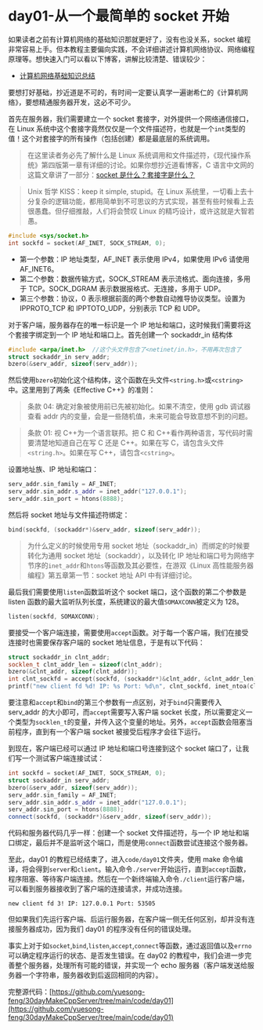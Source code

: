 # day01-从一个最简单的 socket 开始

如果读者之前有计算机网络的基础知识那就更好了，没有也没关系，socket 编程非常容易上手。但本教程主要偏向实践，不会详细讲述计算机网络协议、网络编程原理等。想快速入门可以看以下博客，讲解比较清楚、错误较少：

- [计算机网络基础知识总结](https://www.runoob.com/w3cnote/summary-of-network.html)

要想打好基础，抄近道是不可的，有时间一定要认真学一遍谢希仁的《计算机网络》，要想精通服务器开发，这必不可少。

首先在服务器，我们需要建立一个 socket 套接字，对外提供一个网络通信接口，在 Linux 系统中这个套接字竟然仅仅是一个文件描述符，也就是一个`int`类型的值！这个对套接字的所有操作（包括创建）都是最底层的系统调用。

> 在这里读者务必先了解什么是 Linux 系统调用和文件描述符，《现代操作系统》第四版第一章有详细的讨论。如果你想抄近道看博客，C 语言中文网的这篇文章讲了一部分：[socket 是什么？套接字是什么？](http://c.biancheng.net/view/2123.html)

> Unix 哲学 KISS：keep it simple, stupid。在 Linux 系统里，一切看上去十分复杂的逻辑功能，都用简单到不可思议的方式实现，甚至有些时候看上去很愚蠢。但仔细推敲，人们将会赞叹 Linux 的精巧设计，或许这就是大智若愚。

```cpp
#include <sys/socket.h>
int sockfd = socket(AF_INET, SOCK_STREAM, 0);
```

- 第一个参数：IP 地址类型，AF_INET 表示使用 IPv4，如果使用 IPv6 请使用 AF_INET6。
- 第二个参数：数据传输方式，SOCK_STREAM 表示流格式、面向连接，多用于 TCP。SOCK_DGRAM 表示数据报格式、无连接，多用于 UDP。
- 第三个参数：协议，0 表示根据前面的两个参数自动推导协议类型。设置为 IPPROTO_TCP 和 IPPTOTO_UDP，分别表示 TCP 和 UDP。

对于客户端，服务器存在的唯一标识是一个 IP 地址和端口，这时候我们需要将这个套接字绑定到一个 IP 地址和端口上。首先创建一个 sockaddr_in 结构体

```cpp
#include <arpa/inet.h>  //这个头文件包含了<netinet/in.h>，不用再次包含了
struct sockaddr_in serv_addr;
bzero(&serv_addr, sizeof(serv_addr));
```

然后使用`bzero`初始化这个结构体，这个函数在头文件`<string.h>`或`<cstring>`中。这里用到了两条《Effective C++》的准则：

> 条款 04: 确定对象被使用前已先被初始化。如果不清空，使用 gdb 调试器查看 addr 内的变量，会是一些随机值，未来可能会导致意想不到的问题。

> 条款 01: 视 C++为一个语言联邦。把 C 和 C++看作两种语言，写代码时需要清楚地知道自己在写 C 还是 C++。如果在写 C，请包含头文件`<string.h>`。如果在写 C++，请包含`<cstring>`。

设置地址族、IP 地址和端口：

```cpp
serv_addr.sin_family = AF_INET;
serv_addr.sin_addr.s_addr = inet_addr("127.0.0.1");
serv_addr.sin_port = htons(8888);
```

然后将 socket 地址与文件描述符绑定：

```cpp
bind(sockfd, (sockaddr*)&serv_addr, sizeof(serv_addr));
```

> 为什么定义的时候使用专用 socket 地址（sockaddr_in）而绑定的时候要转化为通用 socket 地址（sockaddr），以及转化 IP 地址和端口号为网络字节序的`inet_addr`和`htons`等函数及其必要性，在游双《Linux 高性能服务器编程》第五章第一节：socket 地址 API 中有详细讨论。

最后我们需要使用`listen`函数监听这个 socket 端口，这个函数的第二个参数是 listen 函数的最大监听队列长度，系统建议的最大值`SOMAXCONN`被定义为 128。

```cpp
listen(sockfd, SOMAXCONN);
```

要接受一个客户端连接，需要使用`accept`函数。对于每一个客户端，我们在接受连接时也需要保存客户端的 socket 地址信息，于是有以下代码：

```cpp
struct sockaddr_in clnt_addr;
socklen_t clnt_addr_len = sizeof(clnt_addr);
bzero(&clnt_addr, sizeof(clnt_addr));
int clnt_sockfd = accept(sockfd, (sockaddr*)&clnt_addr, &clnt_addr_len);
printf("new client fd %d! IP: %s Port: %d\n", clnt_sockfd, inet_ntoa(clnt_addr.sin_addr), ntohs(clnt_addr.sin_port));
```

要注意和`accept`和`bind`的第三个参数有一点区别，对于`bind`只需要传入 serv_addr 的大小即可，而`accept`需要写入客户端 socket 长度，所以需要定义一个类型为`socklen_t`的变量，并传入这个变量的地址。另外，`accept`函数会阻塞当前程序，直到有一个客户端 socket 被接受后程序才会往下运行。

到现在，客户端已经可以通过 IP 地址和端口号连接到这个 socket 端口了，让我们写一个测试客户端连接试试：

```cpp
int sockfd = socket(AF_INET, SOCK_STREAM, 0);
struct sockaddr_in serv_addr;
bzero(&serv_addr, sizeof(serv_addr));
serv_addr.sin_family = AF_INET;
serv_addr.sin_addr.s_addr = inet_addr("127.0.0.1");
serv_addr.sin_port = htons(8888);
connect(sockfd, (sockaddr*)&serv_addr, sizeof(serv_addr));
```

代码和服务器代码几乎一样：创建一个 socket 文件描述符，与一个 IP 地址和端口绑定，最后并不是监听这个端口，而是使用`connect`函数尝试连接这个服务器。

至此，day01 的教程已经结束了，进入`code/day01`文件夹，使用 make 命令编译，将会得到`server`和`client`。输入命令`./server`开始运行，直到`accept`函数，程序阻塞、等待客户端连接。然后在一个新终端输入命令`./client`运行客户端，可以看到服务器接收到了客户端的连接请求，并成功连接。

```
new client fd 3! IP: 127.0.0.1 Port: 53505
```

但如果我们先运行客户端、后运行服务器，在客户端一侧无任何区别，却并没有连接服务器成功，因为我们 day01 的程序没有任何的错误处理。

事实上对于如`socket`,`bind`,`listen`,`accept`,`connect`等函数，通过返回值以及`errno`可以确定程序运行的状态、是否发生错误。在 day02 的教程中，我们会进一步完善整个服务器，处理所有可能的错误，并实现一个 echo 服务器（客户端发送给服务器一个字符串，服务器收到后返回相同的内容）。

完整源代码：[https://github.com/yuesong-feng/30dayMakeCppServer/tree/main/code/day01](https://github.com/yuesong-feng/30dayMakeCppServer/tree/main/code/day01)

